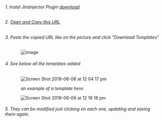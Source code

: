 ###### 1. Instal JiraInjector Plugin [download](https://chrome.google.com/webstore/detail/jira-template-injector/hmhpegjieopgbdmpocdmfkafjgcdmhha?hl=en)


###### 2. [Open and Copy this URL](https://raw.githubusercontent.com/estherbero/jira/master/jiraInjectorTemplate.json)

###### 3. Paste the copied URL like on the picture and click "Download Templates"

&nbsp;&nbsp;&nbsp;&nbsp;&nbsp;&nbsp;&nbsp;&nbsp;&nbsp;&nbsp;&nbsp;&nbsp; ![image](https://user-images.githubusercontent.com/42112927/59001589-7bf72100-8852-11e9-8b65-65476613cadf.png)


###### 4. See below all the templates added

&nbsp;&nbsp;&nbsp;&nbsp;&nbsp;&nbsp;&nbsp;&nbsp;&nbsp;&nbsp;&nbsp;&nbsp; ![Screen Shot 2019-06-06 at 12 04 17 pm](https://user-images.githubusercontent.com/42112927/59001783-4b63b700-8853-11e9-99c0-5a0ad6e89ded.png)

&nbsp;&nbsp;&nbsp;&nbsp;&nbsp;&nbsp;&nbsp;&nbsp;&nbsp;&nbsp;&nbsp;&nbsp; _an example of a template here:_

&nbsp;&nbsp;&nbsp;&nbsp;&nbsp;&nbsp;&nbsp;&nbsp;&nbsp;&nbsp;&nbsp;&nbsp; ![Screen Shot 2019-06-06 at 12 19 18 pm](https://user-images.githubusercontent.com/42112927/59002318-5881a580-8855-11e9-8e3b-cb099b8d9933.png)


###### 5. They can be modified just clicking on each one, updating and saving them again.
